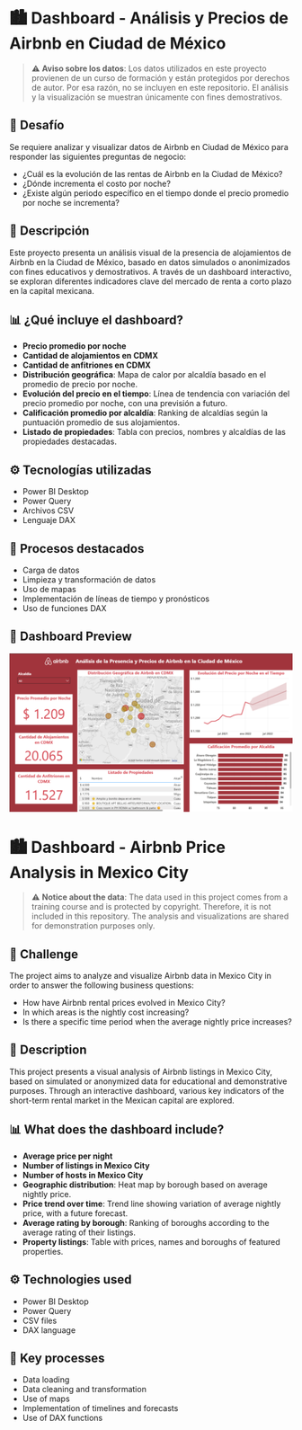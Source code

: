 # 🏙️ Dashboard - Análisis y Precios de Airbnb en Ciudad de México

> ⚠️ **Aviso sobre los datos**: Los datos utilizados en este proyecto provienen de un curso de formación y están protegidos por derechos de autor. Por esa razón, no se incluyen en este repositorio. El análisis y la visualización se muestran únicamente con fines demostrativos.

## 🎯 Desafío

Se requiere analizar y visualizar datos de Airbnb en Ciudad de México para responder las siguientes preguntas de negocio:

- ¿Cuál es la evolución de las rentas de Airbnb en la Ciudad de México?
- ¿Dónde incrementa el costo por noche?
- ¿Existe algún periodo específico en el tiempo donde el precio promedio por noche se incrementa?

## 📖 Descripción

Este proyecto presenta un análisis visual de la presencia de alojamientos de Airbnb en la Ciudad de México, basado en datos simulados o anonimizados con fines educativos y demostrativos. A través de un dashboard interactivo, se exploran diferentes indicadores clave del mercado de renta a corto plazo en la capital mexicana.

## 📊 ¿Qué incluye el dashboard?

- **Precio promedio por noche**  
- **Cantidad de alojamientos en CDMX**  
- **Cantidad de anfitriones en CDMX**  
- **Distribución geográfica**: Mapa de calor por alcaldía basado en el promedio de precio por noche.  
- **Evolución del precio en el tiempo**: Línea de tendencia con variación del precio promedio por noche, con una previsión a futuro.  
- **Calificación promedio por alcaldía**: Ranking de alcaldías según la puntuación promedio de sus alojamientos.  
- **Listado de propiedades**: Tabla con precios, nombres y alcaldías de las propiedades destacadas.  

## ⚙️ Tecnologías utilizadas

- Power BI Desktop  
- Power Query  
- Archivos CSV
- Lenguaje DAX

## 📝 Procesos destacados

- Carga de datos  
- Limpieza y transformación de datos  
- Uso de mapas  
- Implementación de líneas de tiempo y pronósticos  
- Uso de funciones DAX

## 📸 Dashboard Preview
![Airbnb Dashboard CDMX](images/Dashboard_Airbnb_CDMX.png)

# 🏙️ Dashboard - Airbnb Price Analysis in Mexico City

>⚠️ **Notice about the data**: The data used in this project comes from a training course and is protected by copyright. Therefore, it is not included in this repository. The analysis and visualizations are shared for demonstration purposes only.

## 🎯 Challenge

The project aims to analyze and visualize Airbnb data in Mexico City in order to answer the following business questions:

- How have Airbnb rental prices evolved in Mexico City?
- In which areas is the nightly cost increasing?
- Is there a specific time period when the average nightly price increases?

## 📖 Description

This project presents a visual analysis of Airbnb listings in Mexico City, based on simulated or anonymized data for educational and demonstrative purposes. Through an interactive dashboard, various key indicators of the short-term rental market in the Mexican capital are explored.

## 📊 What does the dashboard include?

- **Average price per night**  
- **Number of listings in Mexico City**  
- **Number of hosts in Mexico City**  
- **Geographic distribution**: Heat map by borough based on average nightly price.  
- **Price trend over time**: Trend line showing variation of average nightly price, with a future forecast.  
- **Average rating by borough**: Ranking of boroughs according to the average rating of their listings.  
- **Property listings**: Table with prices, names and boroughs of featured properties.

## ⚙️ Technologies used

- Power BI Desktop  
- Power Query  
- CSV files
- DAX language

## 📝 Key processes

- Data loading  
- Data cleaning and transformation  
- Use of maps  
- Implementation of timelines and forecasts  
- Use of DAX functions
